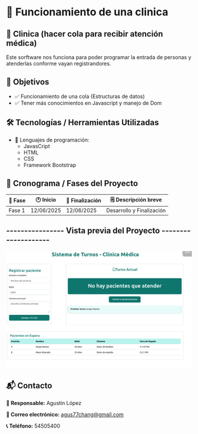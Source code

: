 # 🚀 Funcionamiento de una clinica

## 📝 Clinica (hacer cola para recibir atención médica)
Este sorftware nos funciona para poder programar la entrada de personas y atenderlas conforme vayan registrandores.

## 🎯 Objetivos
- ✅ Funcionamiento de una cola (Estructuras de datos)
- ✅ Tener más conocimientos en Javascript y manejo de Dom


## 🛠️ Tecnologías / Herramientas Utilizadas
- 🧪 Lenguajes de programación:
    - JavasCript
    - HTML
    - CSS
    - Framework Bootstrap
## 📅 Cronograma / Fases del Proyecto
| 🔢 Fase            | 🕐 Inicio       | 🛑 Finalización | 🗒️ Descripción breve       |
|-------------------|----------------|----------------|-------------------------------|
| Fase 1            | 12/06/2025      | 12/06/2025      | Desarrollo y Finalización     |

## ---------------- Vista previa del Proyecto --------------------

![Clinica](./img/img.png)


## 📬 Contacto
**👤 Responsable:** Agustín López

**📧 Correo electrónico:** agus77chang@gmail.com  

**📞 Teléfono:** 54505400 

